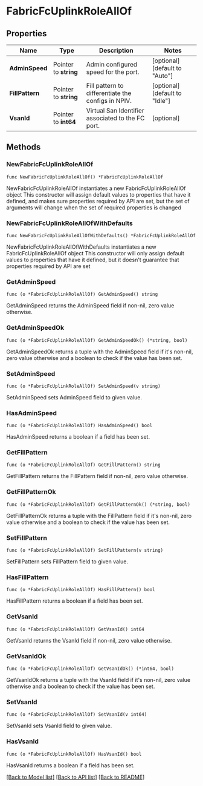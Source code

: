 # FabricFcUplinkRoleAllOf

## Properties

Name | Type | Description | Notes
------------ | ------------- | ------------- | -------------
**AdminSpeed** | Pointer to **string** | Admin configured speed for the port. | [optional] [default to "Auto"]
**FillPattern** | Pointer to **string** | Fill pattern to differentiate the configs in NPIV. | [optional] [default to "Idle"]
**VsanId** | Pointer to **int64** | Virtual San Identifier associated to the FC port. | [optional] 

## Methods

### NewFabricFcUplinkRoleAllOf

`func NewFabricFcUplinkRoleAllOf() *FabricFcUplinkRoleAllOf`

NewFabricFcUplinkRoleAllOf instantiates a new FabricFcUplinkRoleAllOf object
This constructor will assign default values to properties that have it defined,
and makes sure properties required by API are set, but the set of arguments
will change when the set of required properties is changed

### NewFabricFcUplinkRoleAllOfWithDefaults

`func NewFabricFcUplinkRoleAllOfWithDefaults() *FabricFcUplinkRoleAllOf`

NewFabricFcUplinkRoleAllOfWithDefaults instantiates a new FabricFcUplinkRoleAllOf object
This constructor will only assign default values to properties that have it defined,
but it doesn't guarantee that properties required by API are set

### GetAdminSpeed

`func (o *FabricFcUplinkRoleAllOf) GetAdminSpeed() string`

GetAdminSpeed returns the AdminSpeed field if non-nil, zero value otherwise.

### GetAdminSpeedOk

`func (o *FabricFcUplinkRoleAllOf) GetAdminSpeedOk() (*string, bool)`

GetAdminSpeedOk returns a tuple with the AdminSpeed field if it's non-nil, zero value otherwise
and a boolean to check if the value has been set.

### SetAdminSpeed

`func (o *FabricFcUplinkRoleAllOf) SetAdminSpeed(v string)`

SetAdminSpeed sets AdminSpeed field to given value.

### HasAdminSpeed

`func (o *FabricFcUplinkRoleAllOf) HasAdminSpeed() bool`

HasAdminSpeed returns a boolean if a field has been set.

### GetFillPattern

`func (o *FabricFcUplinkRoleAllOf) GetFillPattern() string`

GetFillPattern returns the FillPattern field if non-nil, zero value otherwise.

### GetFillPatternOk

`func (o *FabricFcUplinkRoleAllOf) GetFillPatternOk() (*string, bool)`

GetFillPatternOk returns a tuple with the FillPattern field if it's non-nil, zero value otherwise
and a boolean to check if the value has been set.

### SetFillPattern

`func (o *FabricFcUplinkRoleAllOf) SetFillPattern(v string)`

SetFillPattern sets FillPattern field to given value.

### HasFillPattern

`func (o *FabricFcUplinkRoleAllOf) HasFillPattern() bool`

HasFillPattern returns a boolean if a field has been set.

### GetVsanId

`func (o *FabricFcUplinkRoleAllOf) GetVsanId() int64`

GetVsanId returns the VsanId field if non-nil, zero value otherwise.

### GetVsanIdOk

`func (o *FabricFcUplinkRoleAllOf) GetVsanIdOk() (*int64, bool)`

GetVsanIdOk returns a tuple with the VsanId field if it's non-nil, zero value otherwise
and a boolean to check if the value has been set.

### SetVsanId

`func (o *FabricFcUplinkRoleAllOf) SetVsanId(v int64)`

SetVsanId sets VsanId field to given value.

### HasVsanId

`func (o *FabricFcUplinkRoleAllOf) HasVsanId() bool`

HasVsanId returns a boolean if a field has been set.


[[Back to Model list]](../README.md#documentation-for-models) [[Back to API list]](../README.md#documentation-for-api-endpoints) [[Back to README]](../README.md)


